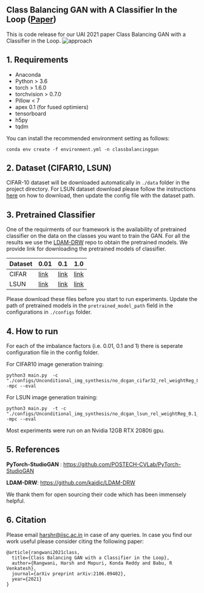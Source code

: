 ## Class Balancing GAN with A Classifier In the Loop ([Paper](https://arxiv.org/abs/2106.09402))


This is code release for our UAI 2021 paper Class Balancing GAN with a Classifier in the Loop. 
![approach](https://user-images.githubusercontent.com/15148765/125190714-1f9a3300-e25c-11eb-9933-e13e91c79ea6.jpg)




## 1. Requirements

- Anaconda
- Python > 3.6
- torch > 1.6.0
- torchvision > 0.7.0
- Pillow < 7
- apex 0.1 (for fused optimiers)
- tensorboard
- h5py
- tqdm

You can install the recommended environment setting as follows:

```
conda env create -f environment.yml -n classbalancinggan
```



## 2. Dataset (CIFAR10, LSUN)
CIFAR-10 dataset will be downloaded automatically in ```./data``` folder in the project directory. For LSUN dataset download please follow the instructions [here](https://github.com/fyu/lsun) on how to download, then update the config file with the dataset path.


## 3. Pretrained Classifier

One of the requirments of our framework is the availability of pretrained classifier on the data on the classes you want to train the GAN. For all the results we use the [LDAM-DRW](https://github.com/kaidic/LDAM-DRW) repo to obtain the pretrained models. We provide link for downloading the pretrained models of classifier.

Dataset | 0.01 | 0.1 | 1.0 
--- | --- | --- | ---
CIFAR | [link](https://drive.google.com/file/d/18OPwjIpFYYcNJfuLNcnyEY3e_V5UGScf/view?usp=sharing) | [link](https://drive.google.com/file/d/1o-5f0b2Fr7LwxK0lgThZ3yLcZ2VTpZiI/view?usp=sharing) | [link](https://drive.google.com/file/d/1o-5f0b2Fr7LwxK0lgThZ3yLcZ2VTpZiI/view?usp=sharing)
LSUN | [link](https://drive.google.com/file/d/1vvNVQLFFmpv1qxX_28V-sVDdSHwFM58X/view?usp=sharing) | [link](https://drive.google.com/file/d/1OouiaShrUiwn48EtYasRQKmRxrq74rSE/view?usp=sharing) | [link](https://drive.google.com/file/d/1dSTuv2IFEeYshyr0MQCjnGVSkj1_lI1w/view?usp=sharing)

Please download these files before you start to run experiments. Update the path of pretrained models in the ```pretrained_model_path``` field in the configurations in ```./configs``` folder.


## 4. How to run
For each of the imbalance factors (i.e. 0.01, 0.1 and 1) there is seperate configuration file in the config folder.

For CIFAR10 image generation training:

```
python3 main.py  -c "./configs/Unconditional_img_synthesis/no_dcgan_cifar32_rel_weightReg_0.01_no.json" -mpc --eval
```

For LSUN image generation training:

```
python3 main.py  -t -c "./configs/Unconditional_img_synthesis/no_dcgan_lsun_rel_weightReg_0.1_no.json" -mpc --eval
```
Most experiments were run on an Nvidia 12GB RTX 2080ti gpu.
## 5. References

**PyTorch-StudioGAN** : https://github.com/POSTECH-CVLab/PyTorch-StudioGAN

**LDAM-DRW**: https://github.com/kaidic/LDAM-DRW

We thank them for open sourcing their code which has been immensely helpful.

## 6. Citation
Please email <harshr@iisc.ac.in> in case of any queries. In case you find our work useful please consider citing the following paper:

```
@article{rangwani2021class,
  title={Class Balancing GAN with a Classifier in the Loop},
  author={Rangwani, Harsh and Mopuri, Konda Reddy and Babu, R Venkatesh},
  journal={arXiv preprint arXiv:2106.09402},
  year={2021}
}
```


